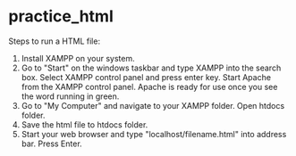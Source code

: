# practice_html

Steps to run a HTML file:

1. Install XAMPP on your system.
2. Go to "Start" on the windows taskbar and type XAMPP into the search box. Select XAMPP control panel and press enter key. Start Apache from the XAMPP control panel. Apache is ready for use once you see the word running in green.
3. Go to "My Computer" and navigate  to your XAMPP folder. Open htdocs folder.
4. Save the html file to htdocs folder.
5. Start your web browser and type "localhost/filename.html" into address bar. Press Enter.
